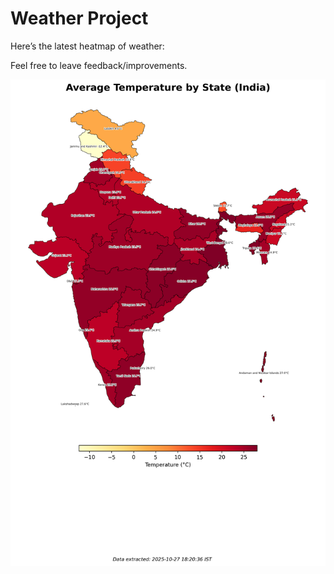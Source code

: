 # Weather Project

Here’s the latest heatmap of weather:

Feel free to leave feedback/improvements.

![India Heatmap](docs/assets/india_heatmap.png?v=FF6A9E)
